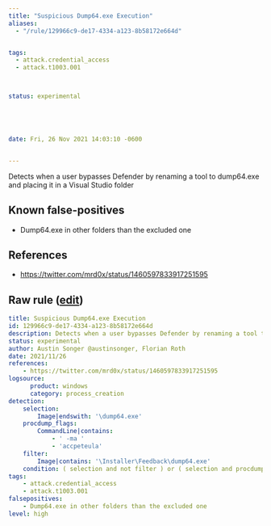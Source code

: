 ```yaml
---
title: "Suspicious Dump64.exe Execution"
aliases:
  - "/rule/129966c9-de17-4334-a123-8b58172e664d"


tags:
  - attack.credential_access
  - attack.t1003.001



status: experimental





date: Fri, 26 Nov 2021 14:03:10 -0600


---
```


Detects when a user bypasses Defender by renaming a tool to dump64.exe and placing it in a Visual Studio folder

<!--more-->


## Known false-positives

* Dump64.exe in other folders than the excluded one



## References

* https://twitter.com/mrd0x/status/1460597833917251595


## Raw rule ([edit](https://github.com/SigmaHQ/sigma/edit/master/rules/windows/process_creation/proc_creation_win_win_lolbas_dump64.yml))
```yaml
title: Suspicious Dump64.exe Execution 
id: 129966c9-de17-4334-a123-8b58172e664d
description: Detects when a user bypasses Defender by renaming a tool to dump64.exe and placing it in a Visual Studio folder
status: experimental
author: Austin Songer @austinsonger, Florian Roth
date: 2021/11/26
references:
    - https://twitter.com/mrd0x/status/1460597833917251595
logsource:
      product: windows
      category: process_creation
detection: 
    selection:
        Image|endswith: '\dump64.exe'
    procdump_flags:
        CommandLine|contains:
            - ' -ma '
            - 'accpeteula'
    filter:
        Image|contains: '\Installer\Feedback\dump64.exe'
    condition: ( selection and not filter ) or ( selection and procdump_flags )
tags:
    - attack.credential_access
    - attack.t1003.001
falsepositives:
    - Dump64.exe in other folders than the excluded one
level: high

```

